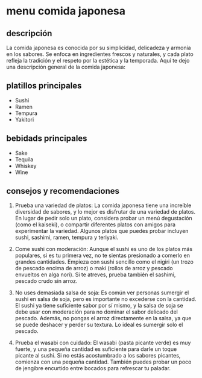 # menu comida japonesa
    
## descripción

La comida japonesa es conocida por su simplicidad, delicadeza y armonía en los sabores. Se enfoca en ingredientes frescos y naturales, y cada plato refleja la tradición y el respeto por la estética y la temporada. Aquí te dejo una descripción general de la comida japonesa:

## platillos principales

- Sushi
- Ramen
- Tempura
- Yakitori

## bebidads principales

- Sake
- Tequila
- Whiskey
- Wine

## consejos y recomendaciones

1. Prueba una variedad de platos:
La comida japonesa tiene una increíble diversidad de sabores, y lo mejor es disfrutar de una variedad de platos. En lugar de pedir solo un plato, considera probar un menú degustación (como el kaiseki), o compartir diferentes platos con amigos para experimentar la variedad. Algunos platos que puedes probar incluyen sushi, sashimi, ramen, tempura y teriyaki.

2. Come sushi con moderación:
Aunque el sushi es uno de los platos más populares, si es tu primera vez, no te sientas presionado a comerlo en grandes cantidades. Empieza con sushi sencillo como el nigiri (un trozo de pescado encima de arroz) o maki (rollos de arroz y pescado envueltos en alga nori). Si te atreves, prueba también el sashimi, pescado crudo sin arroz.

3. No uses demasiada salsa de soja:
Es común ver personas sumergir el sushi en salsa de soja, pero es importante no excederse con la cantidad. El sushi ya tiene suficiente sabor por sí mismo, y la salsa de soja se debe usar con moderación para no dominar el sabor delicado del pescado. Además, no pongas el arroz directamente en la salsa, ya que se puede deshacer y perder su textura. Lo ideal es sumergir solo el pescado.

4. Prueba el wasabi con cuidado:
El wasabi (pasta picante verde) es muy fuerte, y una pequeña cantidad es suficiente para darle un toque picante al sushi. Si no estás acostumbrado a los sabores picantes, comienza con una pequeña cantidad. También puedes probar un poco de jengibre encurtido entre bocados para refrescar tu paladar.
